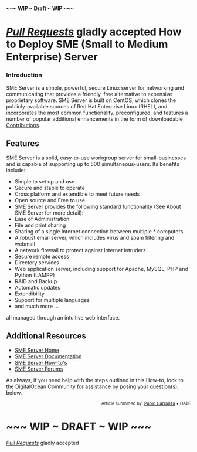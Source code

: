 #### ~~~ WIP ~ Draft ~ WIP ~~~
*[Pull Requests](https://github.com/DigitalOcean-User-Projects/Articles-and-Tutorials/pulls)* gladly accepted
How to Deploy SME (Small to Medium Enterprise) Server
=

### Introduction

SME Server is a simple, powerful, secure Linux server for networking and communicating that provides a friendly, free alternative to expensive proprietary software. SME Server is built on CentOS, which clones the publicly-available sources of Red Hat Enterprise Linux (RHEL), and incorporates the most common functionality, preconfigured, and features a number of popular additional enhancements in the form of downloadable [Contributions](http://wiki.contribs.org/Category:Contrib). 

## Features

SME Server is a solid, easy-to-use workgroup server for small-businesses and is capable of supporting up to 500 simultaneous-users. Its benefits include:

* Simple to set up and use
* Secure and stable to operate
* Cross platform and extendible to meet future needs
* Open source and Free to use
* SME Server provides the following standard functionality (See About SME Server for more detail):
* Ease of Administration
* File and print sharing
* Sharing of a single Internet connection between multiple * computers
* A robust email server, which includes virus and spam filtering and webmail
* A network firewall to protect against Internet intruders
* Secure remote access
* Directory services
* Web application server, including support for Apache, MySQL, PHP and Python (LAMPP)
* RAID and Backup
* Automatic updates
* Extendibility
* Support for multiple languages
* and much more ...

all managed through an intuitive web interface.

## Additional Resources

* [SME Server Home](http://wiki.contribs.org/)
* [SME Server Documentation](http://wiki.contribs.org/SME_Server:Documentation)
* [SME Server How-to's](http://wiki.contribs.org/Category:Howto)
* [SME Server Forums](http://forums.contribs.org/)

As always, if you need help with the steps outlined in this How-to, look to the DigitalOcean Community for assistance by posing your question(s), below.

<p><div style="text-align: right; font-size:smaller;">Article submitted by: <a href="https://plus.google.com/107285164064863645881?rel=author" target="_blank">Pablo Carranza</a> &bull; DATE</div></p>

# ~~~ WIP ~ DRAFT ~ WIP ~~~
*[Pull Requests](https://github.com/DigitalOcean-User-Projects/Articles-and-Tutorials/pulls)* gladly accepted